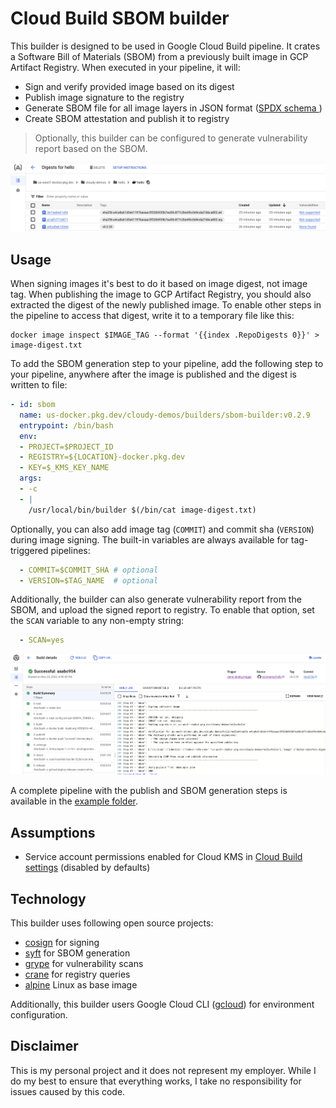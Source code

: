 # Cloud Build SBOM builder

This builder is designed to be used in Google Cloud Build pipeline. It crates a Software Bill of Materials (SBOM) from a previously built image in GCP Artifact Registry. When executed in your pipeline, it will:

* Sign and verify provided image based on its digest
* Publish image signature to the registry
* Generate SBOM file for all image layers in JSON format ([SPDX schema ](https://github.com/spdx/spdx-spec/blob/v2.2/schemas/spdx-schema.json))
* Create SBOM attestation and publish it to registry

> Optionally, this builder can be configured to generate vulnerability report based on the SBOM. 

![](images/reg.png)

## Usage

When signing images it's best to do it based on image digest, not image tag. When publishing the image to GCP Artifact Registry, you should also extracted the digest of the newly published image. To enable other steps in the pipeline to access that digest, write it to a temporary file like this:

```shell
docker image inspect $IMAGE_TAG --format '{{index .RepoDigests 0}}' > image-digest.txt
```

To add the SBOM generation step to your pipeline, add the following step to your pipeline, anywhere after the image is published and the digest is written to file:

```yaml
- id: sbom
  name: us-docker.pkg.dev/cloudy-demos/builders/sbom-builder:v0.2.9
  entrypoint: /bin/bash
  env:
  - PROJECT=$PROJECT_ID
  - REGISTRY=${LOCATION}-docker.pkg.dev
  - KEY=$_KMS_KEY_NAME
  args:
  - -c
  - |
    /usr/local/bin/builder $(/bin/cat image-digest.txt)
```

Optionally, you can also add image tag (`COMMIT`) and commit sha (`VERSION`) during image signing. The built-in variables are always available for tag-triggered pipelines: 

```yaml
  - COMMIT=$COMMIT_SHA # optional
  - VERSION=$TAG_NAME  # optional
```

Additionally, the builder can also generate vulnerability report from the SBOM, and upload the signed report to registry. To enable that option, set the `SCAN` variable to any non-empty string: 

```yaml
  - SCAN=yes
```

![](images/build.png)

A complete pipeline with the publish and SBOM generation steps is available in the [example folder](example/cloudbuild.yaml).

## Assumptions 

* Service account permissions enabled for Cloud KMS in [Cloud Build settings](https://console.cloud.google.com/cloud-build/settings/service-account) (disabled by defaults)

## Technology 

This builder uses following open source projects:

* [cosign](https://github.com/sigstore/cosign) for signing
* [syft](https://github.com/anchore/syft) for SBOM generation 
* [grype](https://github.com/anchore/grype) for vulnerability scans 
* [crane](https://github.com/michaelsauter/crane) for registry queries 
* [alpine](https://github.com/alpinelinux) Linux as base image

Additionally, this builder users Google Cloud CLI ([gcloud](https://cloud.google.com/sdk/gcloud)) for environment configuration.

## Disclaimer

This is my personal project and it does not represent my employer. While I do my best to ensure that everything works, I take no responsibility for issues caused by this code.